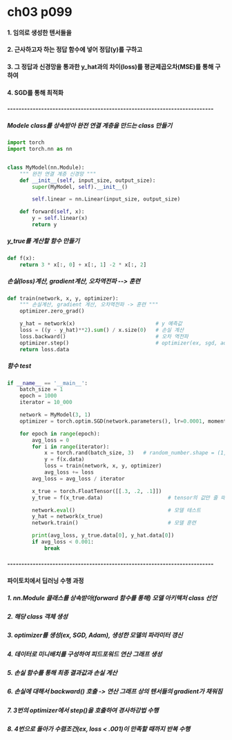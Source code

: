 # ch03 p099
#### 1. 임의로 생성한 텐서들을 
#### 2. 근사하고자 하는 정답 함수에 넣어 정답(y)를 구하고
#### 3. 그 정답과 신경망을 통과한 y_hat과의 차이(loss)를 평균제곱오차(MSE)를 통해 구하여
#### 4. SGD를 통해 최적화
#### -------------------------------------------------------------------------

##### Modele class를 상속받아 완전 연결 계층을 만드는 class 만들기
```python
import torch
import torch.nn as nn


class MyModel(nn.Module):
    """ 완전 연결 계층 신경망 """
    def __init__(self, input_size, output_size):
        super(MyModel, self).__init__()

        self.linear = nn.Linear(input_size, output_size)

    def forward(self, x):
        y = self.linear(x)
        return y
```

##### y_true를 계산할 함수 만들기
```python
def f(x):
    return 3 * x[:, 0] + x[:, 1] -2 * x[:, 2]
```

##### 손실(loss)계산, gradient계산, 오차역전파 --> 훈련
```python
def train(network, x, y, optimizer):
    """ 손실계산, gradient 계산, 오차역전파 -> 훈련 """
    optimizer.zero_grad()

    y_hat = network(x)                          # y 예측값
    loss = ((y - y_hat)**2).sum() / x.size(0)   # 손실 계산
    loss.backward()                             # 오차 역전파
    optimizer.step()                            # optimizer(ex, sgd, adam)를 통한 gradient 갱신
    return loss.data
```

##### 함수 test
```python
if __name__ == '__main__':
    batch_size = 1
    epoch = 1000
    iterator = 10_000

    network = MyModel(3, 1)
    optimizer = torch.optim.SGD(network.parameters(), lr=0.0001, momentum=0.1)

    for epoch in range(epoch):
        avg_loss = 0
        for i in range(iterator):
            x = torch.rand(batch_size, 3)   # random_number.shape = (1, 3)
            y = f(x.data)
            loss = train(network, x, y, optimizer)
            avg_loss += loss
        avg_loss = avg_loss / iterator

        x_true = torch.FloatTensor([[.3, .2, .1]])
        y_true = f(x_true.data)                     # tensor의 값만 줄 때 tensor.data

        network.eval()                              # 모델 테스트
        y_hat = network(x_true)
        network.train()                             # 모델 훈련

        print(avg_loss, y_true.data[0], y_hat.data[0])
        if avg_loss < 0.001:
            break
```

#### -------------------------------------------------------------------------
#### 파이토치에서 딥러닝 수행 과정
##### 1. nn.Module 클래스를 상속받아(forward 함수를 통해) 모델 아키텍처 class 선언
##### 2. 해당 class 객체 생성
##### 3. optimizer를 생성(ex, SGD, Adam), 생성한 모델의 파라미터 갱신
##### 4. 데이터로 미니배치를 구성하여 피드포워드 연산 그래프 생성
##### 5. 손실 함수를 통해 최종 결과값과 손실 계산
##### 6. 손실에 대해서 backward() 호출 -> 연산 그래프 상의 텐서들의 gradient가 채워짐
##### 7. 3번의 optimizer에서 step()을 호출하여 경사하강법 수행
##### 8. 4번으로 돌아가 수렴조건(ex, loss < .001)이 만족할 때까지 반복 수행
